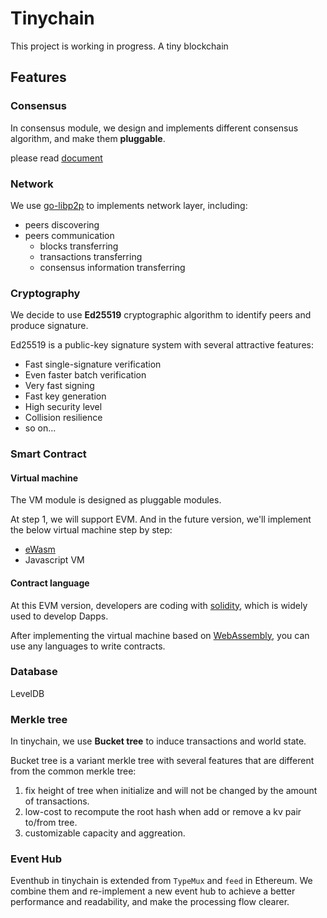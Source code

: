 # Tinychain
This project is working in progress. A tiny blockchain

## Features
### Consensus
In consensus module, we design and implements different consensus algorithm, and make them **pluggable**.
 
please read [document](docs/consensus.md)

### Network
We use [go-libp2p](https://github.com/libp2p/go-libp2p) to implements network layer, including:

- peers discovering
- peers communication
    - blocks transferring
    - transactions transferring
    - consensus information transferring 

### Cryptography
We decide to use **Ed25519** cryptographic algorithm to identify peers and produce signature.

Ed25519 is a public-key signature system with several attractive features:

- Fast single-signature verification
- Even faster batch verification
- Very fast signing
- Fast key generation
- High security level
- Collision resilience
- so on...

### Smart Contract
#### Virtual machine
The VM module is designed as pluggable modules.

At step 1, we will support EVM. And in the future version, we'll implement the below virtual machine step by step:

- [eWasm](https://github.com/ewasm/design)
- Javascript VM

#### Contract language
At this EVM version, developers are coding with [solidity](https://solidity.readthedocs.io/), which is widely used to develop Dapps.

After implementing the virtual machine based on [WebAssembly](https://webassembly.org/), you can use any languages to write contracts.

### Database
LevelDB

### Merkle tree
In tinychain, we use **Bucket tree** to induce transactions and world state.

Bucket tree is a variant merkle tree with several features that are different from the common merkle tree:

1. fix height of tree when initialize and will not be changed by the amount of transactions.
2. low-cost to recompute the root hash when add or remove a kv pair to/from tree.
3. customizable capacity and aggreation.

### Event Hub
Eventhub in tinychain is extended from `TypeMux` and `feed` in Ethereum. We combine them and re-implement a new event hub to achieve a better performance and readability, and make the processing flow clearer.
